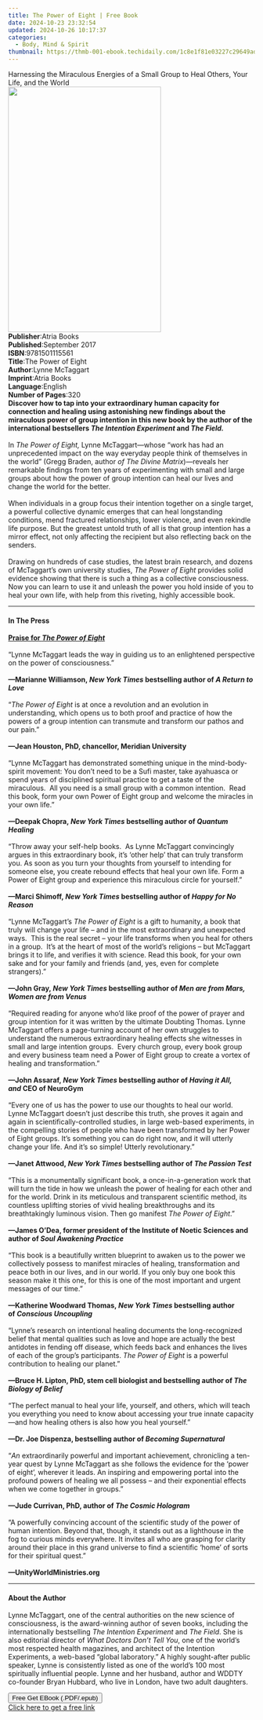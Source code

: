 ```yaml
---
title: The Power of Eight | Free Book
date: 2024-10-23 23:32:54
updated: 2024-10-26 10:17:37
categories:
  - Body, Mind & Spirit
thumbnail: https://thmb-001-ebook.techidaily.com/1c8e1f81e03227c29649adfda90590bacdc0a7d41cd5924c3dac400fbaa24cea.jpg
---
```

<main id="book-container">
  <div class="flex flex-col">
    <div class="book-brief flex-1 py-6 px-4 sm:p-6 md:py-10 md:px-8">
      <!-- brief-->
      <div class="book-brief-main">
        Harnessing the Miraculous Energies of a Small Group to Heal Others, Your
        Life, and the World
      </div>
    </div>
    <div
      class="book-meta-info flex-1 grid gap-4 col-start-1 col-end-3 row-start-1 sm:mb-6 sm:grid-cols-4 lg:gap-6 lg:col-start-2 lg:row-end-6 lg:row-span-6 lg:mb-0"
    >
      <div
        class="book-meta-info-left place-content-center mt-4 p-4 text-sm leading-6 col-start-2 col-span-2 dark:text-slate-400"
      >
        <img
          class="w-full h-500 object-cover rounded-lg sm:h-255 sm:col-span-2 lg:col-span-full"
          src="https://img-001-ebook.techidaily.com/e7a7e4811793ae694b730b1f349ce9ddc417e5caa9ca5e4eeb603507ef79569b.jpg"
          alt=""
          width="312"
          height="500"
        />
      </div>
      <div
        class="book-meta-info-right mt-2 col-start-1 row-start-2 col-span-3 self-center"
      >
        <!-- meta data  -->
        <div class="flex flex-col px-4 md:px-8">
          <div class="flex-1">
            <strong>Publisher</strong>:<span class="px-2">Atria Books</span>
          </div>
          <div class="flex-1">
            <strong>Published</strong>:<span class="px-2">September 2017</span>
          </div>
          <div class="flex-1">
            <strong>ISBN</strong>:<span class="px-2">9781501115561</span>
          </div>
          <div class="flex-1">
            <strong>Title</strong>:<span class="px-2">The Power of Eight</span>
          </div>
          <div class="flex-1">
            <strong>Author</strong>:<span class="px-2">Lynne McTaggart</span>
          </div>
          <div class="flex-1">
            <strong>Imprint</strong>:<span class="px-2">Atria Books</span>
          </div>
          <div class="flex-1">
            <strong>Language</strong>:<span class="px-2">English</span>
          </div>
          <div class="flex-1">
            <strong>Number of Pages</strong>:<span class="px-2">320</span>
          </div>
        </div>
      </div>
    </div>
    <div class="book-description flex-1 py-6 px-4 sm:p-6 md:py-10 md:px-8">
      <div class="book-description-main">
        <div accordion-content="" id="description">
          <b
            >Discover how to tap into your extraordinary human capacity for
            connection and healing using astonishing new findings about the
            miraculous power of group intention in this new book by the author
            of the international bestsellers
            <i>The Intention Experiment </i>and<i> The Field. </i></b
          ><br /><br />In <i>The Power of Eight,</i> Lynne McTaggart—whose “work
          has had an unprecedented impact on the way everyday people think of
          themselves in the world” (Gregg Braden, author
          <i>of The Divine Matrix</i>)—reveals her remarkable findings from ten
          years of experimenting with small and large groups about how the power
          of group intention can heal our lives and change the world for the
          better.<br />
          <br />When individuals in a group focus their intention together on a
          single target, a powerful collective dynamic emerges that can heal
          longstanding conditions, mend fractured relationships, lower violence,
          and even rekindle life purpose. But the greatest untold truth of all
          is that group intention has a mirror effect, not only affecting the
          recipient but also reflecting back on the senders.<br />
          <br />Drawing on hundreds of case studies, the latest brain research,
          and dozens of McTaggart’s own university studies,
          <i>The Power of Eight</i> provides solid evidence showing that there
          is such a thing as a collective consciousness. Now you can learn to
          use it and unleash the power you hold inside of you to heal your own
          life, with help from this riveting, highly accessible book.
        </div>
        <div class="accordion-fader"></div>
      </div>
    </div>
    <div class="book-excerpts flex-1 py-6 px-4 sm:p-6 md:py-10 md:px-8">
      <!-- excerpts-->
      <div class="book-excerpts-main">
        <hr />
        <h4 class="placeholder placeholder-heading">
          <span>In The Press</span>
        </h4>
        <p>
          <b
            ><u>Praise for <i>The Power of Eight</i></u></b
          ><br />
          <br />
          “Lynne&nbsp;McTaggart&nbsp;leads the way in guiding us to an
          enlightened perspective on the power of consciousness.”<br />
          <br />
          <b
            >—Marianne Williamson,&nbsp;<i>New York Times</i>&nbsp;bestselling
            author of&nbsp;<i>A Return to Love</i></b
          ><br />
          <br />
          “<i>The Power of Eight</i>&nbsp;is at once a revolution and an
          evolution in understanding, which opens us to both proof and practice
          of how the powers of a group intention can transmute and transform our
          pathos and our pain.”<br />
          <br />
          <b>—Jean Houston, PhD, chancellor, Meridian University&nbsp;</b><br />
          <br />
          “Lynne McTaggart has demonstrated something unique in the
          mind-body-spirit movement: You don’t need to be a Sufi master, take
          ayahuasca or spend years of disciplined spiritual practice to get a
          taste of the miraculous.&nbsp; All you need is a small group with a
          common intention.&nbsp; Read this book, form your own Power of Eight
          group and welcome the miracles in your own life.”<br />
          <br />
          <b
            >—Deepak Chopra,&nbsp;<i>New York Times</i>&nbsp;bestselling author
            of&nbsp;<i>Quantum Healing</i></b
          ><br />
          <br />
          “Throw away your self-help books.&nbsp; As Lynne McTaggart
          convincingly argues in this extraordinary book, it’s ‘other help’ that
          can truly transform you. As soon as you turn your thoughts from
          yourself to intending for someone else, you create rebound effects
          that heal your own life. Form a Power of Eight group and experience
          this miraculous circle for yourself.”<br />
          <br />
          <b
            >—Marci Shimoff,&nbsp;<i>New York Times</i>&nbsp;bestselling author
            of&nbsp;<i>Happy for No Reason</i></b
          ><br />
          <br />
          “Lynne McTaggart’s&nbsp;<i>The Power of Eight</i>&nbsp;is a gift to
          humanity, a book that truly will change your life – and in the most
          extraordinary and unexpected ways.&nbsp; This is the real secret –
          your life transforms when you heal for others in a group.&nbsp; It’s
          at the heart of most of the world’s religions – but McTaggart brings
          it to life, and verifies it with science. Read this book, for your own
          sake and for your family and friends (and, yes, even for complete
          strangers).”<br />
          <br />
          <b
            >—John Gray,&nbsp;<i>New York Times</i>&nbsp;bestselling author
            of&nbsp;<i>Men are from Mars, Women are from Venus</i></b
          ><br />
          <br />
          “Required reading for anyone who’d like proof of the power of prayer
          and group intention for it was written by the ultimate Doubting
          Thomas. Lynne McTaggart offers a page-turning account of her own
          struggles to understand the numerous extraordinary healing effects she
          witnesses in small and large intention groups.&nbsp; Every church
          group, every book group and every business team need a Power of Eight
          group to create a vortex of healing and transformation.”<br />
          <br />
          <b
            >—John Assaraf,&nbsp;<i>New York Times</i>&nbsp;bestselling author
            of&nbsp;<i>Having it All, and</i>&nbsp;CEO of NeuroGym</b
          ><br />
          <br />
          “Every one of us has the power to use our thoughts to heal our
          world.&nbsp; Lynne McTaggart doesn’t just describe this truth, she
          proves it again and again in scientifically-controlled studies, in
          large web-based experiments, in the compelling stories of people who
          have been transformed by her Power of Eight groups. It’s something you
          can do right now, and it will utterly change your life. And it’s so
          simple! Utterly revolutionary.”<br />
          <br />
          <b
            >—Janet Attwood,&nbsp;<i>New York Times</i>&nbsp;bestselling author
            of&nbsp;<i>The Passion Test</i></b
          ><br />
          <br />
          “This is a monumentally significant book, a once-in-a-generation work
          that will turn the tide in&nbsp;how we unleash the power of healing
          for each other and for the world. Drink in its meticulous and
          transparent scientific method, its countless uplifting stories of
          vivid healing breakthroughs and its breathtakingly luminous vision.
          Then go manifest&nbsp;<i>The Power of Eight</i>.”&nbsp;<br />
          <br />
          <b
            >—James O’Dea, former president of the Institute of Noetic Sciences
            and author of&nbsp;<i>Soul Awakening Practice</i></b
          ><br />
          <br />
          “This book is a beautifully written blueprint to awaken us to the
          power we collectively possess to manifest miracles of healing,
          transformation and peace both in our lives, and in our world. If you
          only buy one book this season make it this one, for this is one of the
          most important and urgent messages of our time.”<br />
          <br />
          <b
            >—Katherine Woodward Thomas,&nbsp;<i>New York Times</i
            >&nbsp;bestselling author of&nbsp;<i>Conscious Uncoupling</i></b
          ><br />
          <br />
          “Lynne’s research on intentional healing documents the long-recognized
          belief that mental qualities such as love and hope are actually the
          best antidotes in fending off disease, which feeds back and enhances
          the lives of each of the group’s participants.&nbsp;<i
            >The Power of Eight&nbsp;</i
          >is a powerful contribution to healing our planet.”<br />
          <br />
          <b
            >—Bruce H. Lipton, PhD, stem cell biologist and bestselling author
            of&nbsp;<i>The Biology of Belief</i></b
          ><br />
          <br />
          “The perfect manual to heal your life, yourself, and others, which
          will teach you everything you need to know about accessing your true
          innate capacity—and how healing others is also how you heal
          yourself.”&nbsp;&nbsp;<br />
          <br />
          <b
            >—Dr. Joe Dispenza, bestselling author of&nbsp;<i
              >Becoming Supernatural</i
            ></b
          ><br />
          <br />
          “<i>An</i>&nbsp;extraordinarily powerful and important achievement,
          chronicling a ten-year quest by Lynne&nbsp;McTaggart as she follows
          the evidence for the ‘power of eight’, wherever it leads. An inspiring
          and empowering portal into the profound powers of healing we all
          possess – and their exponential effects when we come together in
          groups.”<br />
          <br />
          <b>—Jude Currivan, PhD, author of&nbsp;<i>The Cosmic Hologram</i></b
          ><br />
          <br />
          “A powerfully convincing account of the scientific study of the power
          of human intention. Beyond that, though, it stands out as a lighthouse
          in the fog to curious minds everywhere. It invites all who are
          grasping for clarity around their place in this grand universe
          to&nbsp;find a scientific ‘home’ of sorts for their spiritual
          quest.”<br />
          <br />
          <b>—UnityWorldMinistries.org</b>
        </p>
      </div>
    </div>
    <div class="book-about-author flex-1 py-6 px-4 sm:p-6 md:py-10 md:px-8">
      <!-- about author-->
      <div class="book-main-author-main">
        <hr />
        <h4 class="placeholder placeholder-heading">
          <span>About the Author</span>
        </h4>
        <p>
          Lynne McTaggart, one of the central authorities on the new science of
          consciousness, is the award-winning author of seven books, including
          the internationally bestselling <i>The Intention Experiment </i>and<i>
            The&nbsp;Field</i
          >. She is also editorial director of
          <i>What Doctors Don’t Tell You</i>, one of the world’s most respected
          health magazines, and architect of the Intention Experiments, a
          web-based “global laboratory.” A highly sought-after public speaker,
          Lynne is consistently listed as one of the world’s 100 most
          spiritually influential people. Lynne and her husband, author and
          WDDTY co-founder Bryan Hubbard, who live in London, have two adult
          daughters.
        </p>
      </div>
    </div>
    <div class="book-free-get flex-1 py-6 px-4 sm:p-6 md:py-10 md:px-8">
      <button
        id="btn-free-get"
        class="bg-blue-500 hover:bg-blue-700 text-white font-bold py-2 px-4 rounded"
      >
        Free Get EBook (.PDF/.epub)
      </button>
      <div id="countdown-display" class="px-2 text-lg mt-2"></div>
      <a
        id="free-link"
        class="hidden bg-blue-500 hover:bg-blue-700 text-white font-bold py-2 px-4 rounded"
        href="https://www.ebooks.com/en-us/book/95627358/the-power-of-eight/lynne-mctaggart/"
        target="_blank"
        >Click here to get a free link</a
      >
    </div>
    <script>
      let countdownTime = 0;
      let countdownInterval = null;
      document
        .getElementById('btn-free-get')
        .addEventListener('click', startCountdown);
      function startCountdown() {
        countdownTime = new Date().getTime() + 60000 * 3;
        countdownInterval = setInterval(updateCountdown, 1000);
        document.getElementById('btn-free-get').disabled = true;
        document
          .getElementById('btn-free-get')
          .classList.add('bg-gray-500', 'cursor-not-allowed');
      }
      function updateCountdown() {
        let currentTime = new Date().getTime();
        let timeLeft = countdownTime - currentTime;
        let secondsLeft = Math.floor(timeLeft / 1000);
        document.getElementById('countdown-display').innerHTML =
          `Remaining time: ${secondsLeft} seconds.`;
        if (secondsLeft <= 0) {
          clearInterval(countdownInterval);
          document.getElementById('btn-free-get').classList.add('hidden');
          document.getElementById('free-link').classList.remove('hidden');
          document.getElementById('countdown-display').innerHTML = '';
        }
      }
    </script>
  </div>
</main>
